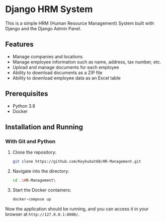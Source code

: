 # Django HRM System

This is a simple HRM (Human Resource Management) System built with Django and the Django Admin Panel.

## Features

- Manage companies and locations
- Manage employee information such as name, address, tax number, etc.
- Upload and manage documents for each employee
- Ability to download documents as a ZIP file
- Ability to download employee data as an Excel table

## Prerequisites

- Python 3.8
- Docker

## Installation and Running

### With Git and Python

1. Clone the repository:

    ```bash
    git clone https://github.com/Keykubat60/HR-Management.git
    ```

2. Navigate into the directory:

    ```bash
    cd .\HR-Management\
    ```

3. Start the Docker containers:

    ```bash
    docker-compose up
    ```

Now the application should be running, and you can access it in your browser at `http://127.0.0.1:8000/`.
